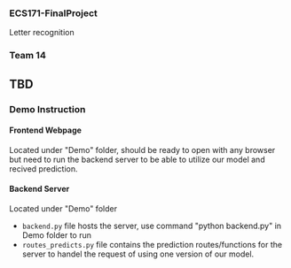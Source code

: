### ECS171-FinalProject
Letter recognition

### Team 14
## TBD

### Demo Instruction
#### Frontend Webpage
Located under "Demo" folder, should be ready to open with any browser but need to run the backend server to be able to utilize our model and recived prediction.

#### Backend Server
Located under "Demo" folder
- `backend.py` file hosts the server, use command "python backend.py" in Demo folder to run
- `routes_predicts.py` file contains the prediction routes/functions for the server to handel the request of using one version of our model.

